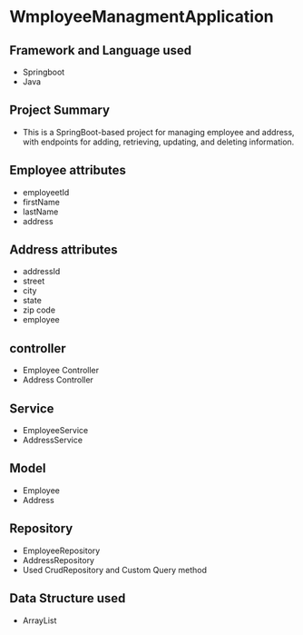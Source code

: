 # WmployeeManagmentApplication

## Framework and Language used
* Springboot
* Java

## Project Summary
* This is a SpringBoot-based project for managing employee and address, with endpoints for adding, retrieving, updating, and deleting information.

## Employee attributes
* employeetId
* firstName
* lastName
* address

## Address attributes
* addressId
* street
* city
* state
* zip code
* employee

## controller
* Employee Controller
* Address Controller

## Service
* EmployeeService
* AddressService

## Model
* Employee
* Address

## Repository
* EmployeeRepository
* AddressRepository
* Used CrudRepository and Custom Query method

## Data Structure used
* ArrayList

